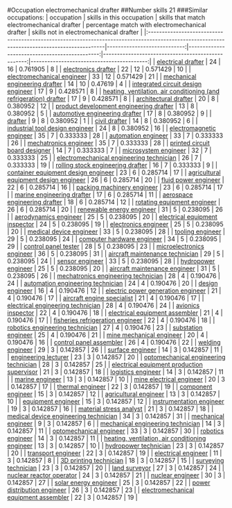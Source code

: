 #Occupation electromechanical drafter
##Number skills 21
###Similar occupations:
| occupation                                                                                                                                  |   skills in this occupation |   skills that match electromechanical drafter |   percentage match with electromechanical drafter |   skills not in electromechanical drafter |
|:--------------------------------------------------------------------------------------------------------------------------------------------|----------------------------:|----------------------------------------------:|--------------------------------------------------:|------------------------------------------:|
| [electrical drafter](electrical_drafter.md)                                                                                                 |                          24 |                                            16 |                                          0.761905 |                                         8 |
| [electronics drafter](electronics_drafter.md)                                                                                               |                          22 |                                            12 |                                          0.571429 |                                        10 |
| [electromechanical engineer](electromechanical_engineer.md)                                                                                 |                          33 |                                            12 |                                          0.571429 |                                        21 |
| [mechanical engineering drafter](mechanical_engineering_drafter.md)                                                                         |                          14 |                                            10 |                                          0.47619  |                                         4 |
| [integrated circuit design engineer](integrated_circuit_design_engineer.md)                                                                 |                          17 |                                             9 |                                          0.428571 |                                         8 |
| [heating, ventilation, air conditioning (and refrigeration) drafter](heating,_ventilation,_air_conditioning_(and_refrigeration)_drafter.md) |                          17 |                                             9 |                                          0.428571 |                                         8 |
| [architectural drafter](architectural_drafter.md)                                                                                           |                          20 |                                             8 |                                          0.380952 |                                        12 |
| [product development engineering drafter](product_development_engineering_drafter.md)                                                       |                          13 |                                             8 |                                          0.380952 |                                         5 |
| [automotive engineering drafter](automotive_engineering_drafter.md)                                                                         |                          17 |                                             8 |                                          0.380952 |                                         9 |
| [drafter](drafter.md)                                                                                                                       |                           9 |                                             8 |                                          0.380952 |                                         1 |
| [civil drafter](civil_drafter.md)                                                                                                           |                          14 |                                             8 |                                          0.380952 |                                         6 |
| [industrial tool design engineer](industrial_tool_design_engineer.md)                                                                       |                          24 |                                             8 |                                          0.380952 |                                        16 |
| [electromagnetic engineer](electromagnetic_engineer.md)                                                                                     |                          35 |                                             7 |                                          0.333333 |                                        28 |
| [automation engineer](automation_engineer.md)                                                                                               |                          33 |                                             7 |                                          0.333333 |                                        26 |
| [mechatronics engineer](mechatronics_engineer.md)                                                                                           |                          35 |                                             7 |                                          0.333333 |                                        28 |
| [printed circuit board designer](printed_circuit_board_designer.md)                                                                         |                          14 |                                             7 |                                          0.333333 |                                         7 |
| [microsystem engineer](microsystem_engineer.md)                                                                                             |                          32 |                                             7 |                                          0.333333 |                                        25 |
| [electromechanical engineering technician](electromechanical_engineering_technician.md)                                                     |                          26 |                                             7 |                                          0.333333 |                                        19 |
| [rolling stock engineering drafter](rolling_stock_engineering_drafter.md)                                                                   |                          16 |                                             7 |                                          0.333333 |                                         9 |
| [container equipment design engineer](container_equipment_design_engineer.md)                                                               |                          23 |                                             6 |                                          0.285714 |                                        17 |
| [agricultural equipment design engineer](agricultural_equipment_design_engineer.md)                                                         |                          26 |                                             6 |                                          0.285714 |                                        20 |
| [fluid power engineer](fluid_power_engineer.md)                                                                                             |                          22 |                                             6 |                                          0.285714 |                                        16 |
| [packing machinery engineer](packing_machinery_engineer.md)                                                                                 |                          23 |                                             6 |                                          0.285714 |                                        17 |
| [marine engineering drafter](marine_engineering_drafter.md)                                                                                 |                          17 |                                             6 |                                          0.285714 |                                        11 |
| [aerospace engineering drafter](aerospace_engineering_drafter.md)                                                                           |                          18 |                                             6 |                                          0.285714 |                                        12 |
| [rotating equipment engineer](rotating_equipment_engineer.md)                                                                               |                          26 |                                             6 |                                          0.285714 |                                        20 |
| [renewable energy engineer](renewable_energy_engineer.md)                                                                                   |                          31 |                                             5 |                                          0.238095 |                                        26 |
| [aerodynamics engineer](aerodynamics_engineer.md)                                                                                           |                          25 |                                             5 |                                          0.238095 |                                        20 |
| [electrical equipment inspector](electrical_equipment_inspector.md)                                                                         |                          24 |                                             5 |                                          0.238095 |                                        19 |
| [electronics engineer](electronics_engineer.md)                                                                                             |                          25 |                                             5 |                                          0.238095 |                                        20 |
| [medical device engineer](medical_device_engineer.md)                                                                                       |                          33 |                                             5 |                                          0.238095 |                                        28 |
| [tooling engineer](tooling_engineer.md)                                                                                                     |                          29 |                                             5 |                                          0.238095 |                                        24 |
| [computer hardware engineer](computer_hardware_engineer.md)                                                                                 |                          34 |                                             5 |                                          0.238095 |                                        29 |
| [control panel tester](control_panel_tester.md)                                                                                             |                          28 |                                             5 |                                          0.238095 |                                        23 |
| [microelectronics engineer](microelectronics_engineer.md)                                                                                   |                          36 |                                             5 |                                          0.238095 |                                        31 |
| [aircraft maintenance technician](aircraft_maintenance_technician.md)                                                                       |                          29 |                                             5 |                                          0.238095 |                                        24 |
| [sensor engineer](sensor_engineer.md)                                                                                                       |                          33 |                                             5 |                                          0.238095 |                                        28 |
| [hydropower engineer](hydropower_engineer.md)                                                                                               |                          25 |                                             5 |                                          0.238095 |                                        20 |
| [aircraft maintenance engineer](aircraft_maintenance_engineer.md)                                                                           |                          31 |                                             5 |                                          0.238095 |                                        26 |
| [mechatronics engineering technician](mechatronics_engineering_technician.md)                                                               |                          28 |                                             4 |                                          0.190476 |                                        24 |
| [automation engineering technician](automation_engineering_technician.md)                                                                   |                          24 |                                             4 |                                          0.190476 |                                        20 |
| [design engineer](design_engineer.md)                                                                                                       |                          16 |                                             4 |                                          0.190476 |                                        12 |
| [electric power generation engineer](electric_power_generation_engineer.md)                                                                 |                          21 |                                             4 |                                          0.190476 |                                        17 |
| [aircraft engine specialist](aircraft_engine_specialist.md)                                                                                 |                          21 |                                             4 |                                          0.190476 |                                        17 |
| [electrical engineering technician](electrical_engineering_technician.md)                                                                   |                          28 |                                             4 |                                          0.190476 |                                        24 |
| [avionics inspector](avionics_inspector.md)                                                                                                 |                          22 |                                             4 |                                          0.190476 |                                        18 |
| [electrical equipment assembler](electrical_equipment_assembler.md)                                                                         |                          21 |                                             4 |                                          0.190476 |                                        17 |
| [fisheries refrigeration engineer](fisheries_refrigeration_engineer.md)                                                                     |                          22 |                                             4 |                                          0.190476 |                                        18 |
| [robotics engineering technician](robotics_engineering_technician.md)                                                                       |                          27 |                                             4 |                                          0.190476 |                                        23 |
| [substation engineer](substation_engineer.md)                                                                                               |                          25 |                                             4 |                                          0.190476 |                                        21 |
| [mine mechanical engineer](mine_mechanical_engineer.md)                                                                                     |                          20 |                                             4 |                                          0.190476 |                                        16 |
| [control panel assembler](control_panel_assembler.md)                                                                                       |                          26 |                                             4 |                                          0.190476 |                                        22 |
| [welding engineer](welding_engineer.md)                                                                                                     |                          29 |                                             3 |                                          0.142857 |                                        26 |
| [surface engineer](surface_engineer.md)                                                                                                     |                          14 |                                             3 |                                          0.142857 |                                        11 |
| [engineering lecturer](engineering_lecturer.md)                                                                                             |                          23 |                                             3 |                                          0.142857 |                                        20 |
| [optomechanical engineering technician](optomechanical_engineering_technician.md)                                                           |                          28 |                                             3 |                                          0.142857 |                                        25 |
| [electrical equipment production supervisor](electrical_equipment_production_supervisor.md)                                                 |                          21 |                                             3 |                                          0.142857 |                                        18 |
| [logistics engineer](logistics_engineer.md)                                                                                                 |                          14 |                                             3 |                                          0.142857 |                                        11 |
| [marine engineer](marine_engineer.md)                                                                                                       |                          13 |                                             3 |                                          0.142857 |                                        10 |
| [mine electrical engineer](mine_electrical_engineer.md)                                                                                     |                          20 |                                             3 |                                          0.142857 |                                        17 |
| [thermal engineer](thermal_engineer.md)                                                                                                     |                          22 |                                             3 |                                          0.142857 |                                        19 |
| [component engineer](component_engineer.md)                                                                                                 |                          15 |                                             3 |                                          0.142857 |                                        12 |
| [agricultural engineer](agricultural_engineer.md)                                                                                           |                          13 |                                             3 |                                          0.142857 |                                        10 |
| [equipment engineer](equipment_engineer.md)                                                                                                 |                          15 |                                             3 |                                          0.142857 |                                        12 |
| [instrumentation engineer](instrumentation_engineer.md)                                                                                     |                          19 |                                             3 |                                          0.142857 |                                        16 |
| [material stress analyst](material_stress_analyst.md)                                                                                       |                          21 |                                             3 |                                          0.142857 |                                        18 |
| [medical device engineering technician](medical_device_engineering_technician.md)                                                           |                          34 |                                             3 |                                          0.142857 |                                        31 |
| [mechanical engineer](mechanical_engineer.md)                                                                                               |                           9 |                                             3 |                                          0.142857 |                                         6 |
| [mechanical engineering technician](mechanical_engineering_technician.md)                                                                   |                          14 |                                             3 |                                          0.142857 |                                        11 |
| [optomechanical engineer](optomechanical_engineer.md)                                                                                       |                          33 |                                             3 |                                          0.142857 |                                        30 |
| [robotics engineer](robotics_engineer.md)                                                                                                   |                          14 |                                             3 |                                          0.142857 |                                        11 |
| [heating, ventilation, air conditioning engineer](heating,_ventilation,_air_conditioning_engineer.md)                                       |                          13 |                                             3 |                                          0.142857 |                                        10 |
| [hydropower technician](hydropower_technician.md)                                                                                           |                          23 |                                             3 |                                          0.142857 |                                        20 |
| [transport engineer](transport_engineer.md)                                                                                                 |                          22 |                                             3 |                                          0.142857 |                                        19 |
| [electrical engineer](electrical_engineer.md)                                                                                               |                          11 |                                             3 |                                          0.142857 |                                         8 |
| [3D printing technician](3D_printing_technician.md)                                                                                         |                          18 |                                             3 |                                          0.142857 |                                        15 |
| [surveying technician](surveying_technician.md)                                                                                             |                          23 |                                             3 |                                          0.142857 |                                        20 |
| [land surveyor](land_surveyor.md)                                                                                                           |                          27 |                                             3 |                                          0.142857 |                                        24 |
| [nuclear reactor operator](nuclear_reactor_operator.md)                                                                                     |                          24 |                                             3 |                                          0.142857 |                                        21 |
| [nuclear engineer](nuclear_engineer.md)                                                                                                     |                          30 |                                             3 |                                          0.142857 |                                        27 |
| [solar energy engineer](solar_energy_engineer.md)                                                                                           |                          25 |                                             3 |                                          0.142857 |                                        22 |
| [power distribution engineer](power_distribution_engineer.md)                                                                               |                          26 |                                             3 |                                          0.142857 |                                        23 |
| [electromechanical equipment assembler](electromechanical_equipment_assembler.md)                                                           |                          22 |                                             3 |                                          0.142857 |                                        19 |
